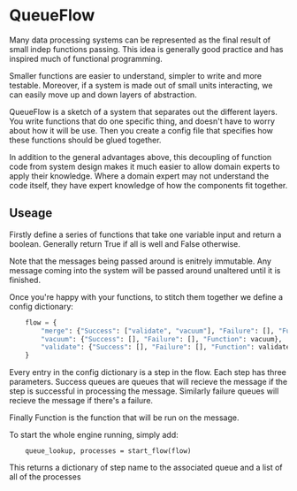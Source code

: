 # QueueFlow

Many data processing systems can be represented as the final result of small indep functions passing.  This idea is generally good practice and has inspired much of functional programming.
 
Smaller functions are easier to understand, simpler to write and more testable.  Moreover, if a system is made out of small units interacting, we can easily move up and down layers of abstraction.

QueueFlow is a sketch of a system that separates out the different layers.  You write functions that do one specific thing, and doesn't have to worry about how it will be use.  Then you create 
a config file that specifies how these functions should be glued together.

In addition to the general advantages above, this decoupling of function code from system design makes it much easier to allow domain experts to apply their knowledge.  Where a domain expert
may not understand the code itself, they have expert knowledge of how the components fit together.

## Useage

Firstly define a series of functions that take one variable input and return a boolean.  Generally return True if all is well and False otherwise.

Note that the messages being passed around is enitrely immutable.  Any message coming into the system will be passed around unaltered until it is finished.

Once you're happy with your functions, to stitch them together we define a config dictionary:

``` python
    flow = {
        "merge": {"Success": ["validate", "vacuum"], "Failure": [], "Function": merge},
        "vacuum": {"Success": [], "Failure": [], "Function": vacuum},
        "validate": {"Success": [], "Failure": [], "Function": validate}
    }
```

Every entry in the config dictionary is a step in the flow.  Each step has three parameters.  Success queues are queues that will recieve the message if the step is successful in processing
the message.  Similarly failure queues will recieve the message if there's a failure.

Finally Function is the function that will be run on the message.

To start the whole engine running, simply add:

```
    queue_lookup, processes = start_flow(flow)
```

This returns a dictionary of step name to the associated queue and a list of all of the processes

